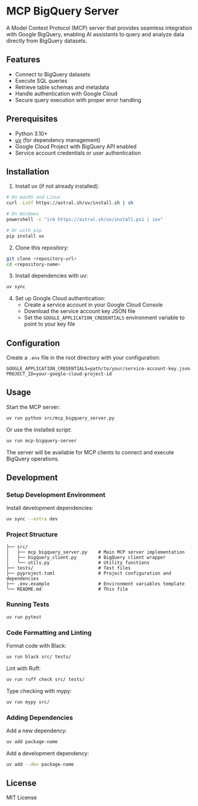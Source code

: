 # MCP BigQuery Server

A Model Context Protocol (MCP) server that provides seamless integration with Google BigQuery, enabling AI assistants to query and analyze data directly from BigQuery datasets.

## Features

- Connect to BigQuery datasets
- Execute SQL queries
- Retrieve table schemas and metadata
- Handle authentication with Google Cloud
- Secure query execution with proper error handling

## Prerequisites

- Python 3.10+
- [uv](https://docs.astral.sh/uv/) (for dependency management)
- Google Cloud Project with BigQuery API enabled
- Service account credentials or user authentication

## Installation

1. Install uv (if not already installed):
```bash
# On macOS and Linux
curl -LsSf https://astral.sh/uv/install.sh | sh

# On Windows
powershell -c "irm https://astral.sh/uv/install.ps1 | iex"

# Or with pip
pip install uv
```

2. Clone this repository:
```bash
git clone <repository-url>
cd <repository-name>
```

3. Install dependencies with uv:
```bash
uv sync
```

4. Set up Google Cloud authentication:
   - Create a service account in your Google Cloud Console
   - Download the service account key JSON file
   - Set the `GOOGLE_APPLICATION_CREDENTIALS` environment variable to point to your key file

## Configuration

Create a `.env` file in the root directory with your configuration:

```
GOOGLE_APPLICATION_CREDENTIALS=path/to/your/service-account-key.json
PROJECT_ID=your-google-cloud-project-id
```

## Usage

Start the MCP server:

```bash
uv run python src/mcp_bigquery_server.py
```

Or use the installed script:

```bash
uv run mcp-bigquery-server
```

The server will be available for MCP clients to connect and execute BigQuery operations.

## Development

### Setup Development Environment

Install development dependencies:

```bash
uv sync --extra dev
```

### Project Structure

```
├── src/
│   ├── mcp_bigquery_server.py    # Main MCP server implementation
│   ├── bigquery_client.py        # BigQuery client wrapper
│   └── utils.py                  # Utility functions
├── tests/                        # Test files
├── pyproject.toml                # Project configuration and dependencies
├── .env.example                  # Environment variables template
└── README.md                     # This file
```

### Running Tests

```bash
uv run pytest
```

### Code Formatting and Linting

Format code with Black:
```bash
uv run black src/ tests/
```

Lint with Ruff:
```bash
uv run ruff check src/ tests/
```

Type checking with mypy:
```bash
uv run mypy src/
```

### Adding Dependencies

Add a new dependency:
```bash
uv add package-name
```

Add a development dependency:
```bash
uv add --dev package-name
```

## License

MIT License 
